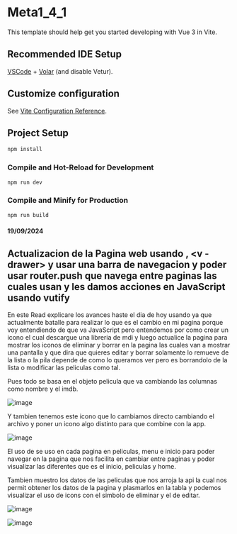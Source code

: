 # Meta1_4_1

This template should help get you started developing with Vue 3 in Vite.

## Recommended IDE Setup

[VSCode](https://code.visualstudio.com/) + [Volar](https://marketplace.visualstudio.com/items?itemName=Vue.volar) (and disable Vetur).

## Customize configuration

See [Vite Configuration Reference](https://vitejs.dev/config/).

## Project Setup

```sh
npm install
```

### Compile and Hot-Reload for Development

```sh
npm run dev
```

### Compile and Minify for Production

```sh
npm run build
```
#### 19/09/2024

## Actualizacion de la Pagina web usando <v-icon>, <v - drawer> y usar una barra de navegacion y poder usar router.push que navega entre paginas las cuales usan <v-nav-bar> y les damos acciones en JavaScript usando vutify

En este Read explicare los avances haste el dia de hoy usando <v-icon> ya que actualmente batalle para realizar lo que es el cambio en mi pagina porque voy entendiendo de que va JavaScript pero entendemos por <v-icon> como crear un icono el cual descargue una libreria de mdi y luego actualice la pagina para mostrar los iconos de eliminar y borrar en la pagina las cuales van a mostrar una pantalla y que dira que quieres editar y borrar solamente lo remueve de la lista o la pila depende de como lo queramos ver pero es borrandolo de la lista o modificar las peliculas como tal.

Pues todo se basa en el objeto pelicula que va cambiando las columnas como nombre y el imdb.


![image](https://github.com/user-attachments/assets/794b5089-45f5-4c85-a042-cd4d8c6578ef)

Y tambien tenemos este icono que lo cambiamos directo cambiando el archivo y poner un icono algo distinto para que combine con la app.

![image](https://github.com/user-attachments/assets/3e43a149-afd5-4562-8ef1-b4b7b128fab8)





El uso de <nav-bar> se uso en cada pagina en peliculas, menu e inicio para poder navegar en la pagina que nos facilita en cambiar entre paginas y poder visualizar las diferentes que es el inicio, peliculas y home.

Tambien muestro los datos de las peliculas que nos arroja la api la cual nos permit obtener los datos de la pagina y plasmarlos en la tabla y podemos visualizar el uso de icons con el simbolo de eliminar y el de editar.


![image](https://github.com/user-attachments/assets/78cd28db-b4e7-4d4c-bf45-25d6e772a651)

![image](https://github.com/user-attachments/assets/c71cec73-4524-493a-8e2e-4605499d9487)

